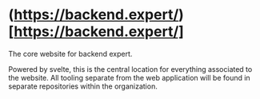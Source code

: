 # (https://backend.expert/)[https://backend.expert/]
The core website for backend expert. <br />

Powered by svelte, this is the central location for everything associated to the website. All tooling separate from the web application will be found in separate repositories within the organization.
